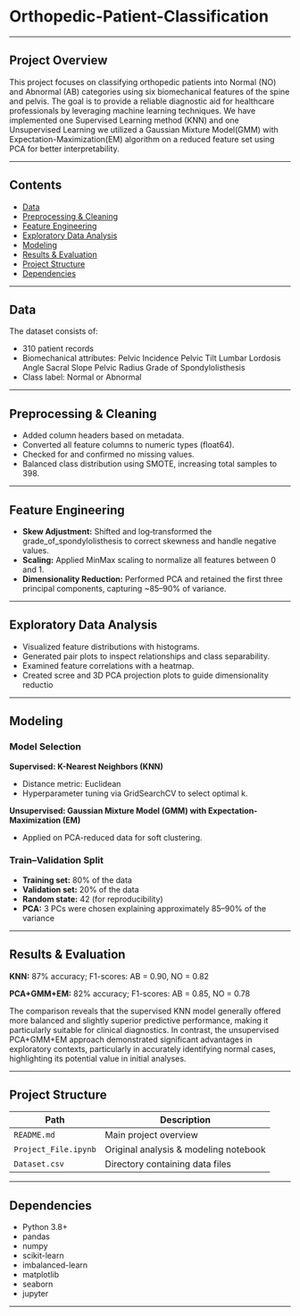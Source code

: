 # Orthopedic-Patient-Classification

---

## Project Overview

This project focuses on classifying orthopedic patients into Normal (NO) and Abnormal (AB) categories using six biomechanical features of the spine and pelvis. The goal is to provide a reliable diagnostic aid for healthcare professionals by leveraging machine learning techniques. We have implemented one Supervised Learning method (KNN) and one Unsupervised Learning we utilized a Gaussian Mixture Model(GMM) with Expectation-Maximization(EM) algorithm on a reduced feature set using PCA for better interpretability.

---

## Contents

- [Data](#data)  
- [Preprocessing & Cleaning](#preprocessing--cleaning)  
- [Feature Engineering](#feature-engineering)  
- [Exploratory Data Analysis](#exploratory-data-analysis)  
- [Modeling](#modeling)  
- [Results & Evaluation](#results--evaluation)  
- [Project Structure](#project-structure)  
- [Dependencies](#dependencies)  

---

## Data

The dataset consists of:
- 310 patient records
- Biomechanical attributes:
    Pelvic Incidence
    Pelvic Tilt
    Lumbar Lordosis Angle
    Sacral Slope
    Pelvic Radius
    Grade of Spondylolisthesis
- Class label: Normal or Abnormal

---

## Preprocessing & Cleaning

- Added column headers based on metadata.
- Converted all feature columns to numeric types (float64).
- Checked for and confirmed no missing values.
- Balanced class distribution using SMOTE, increasing total samples to 398.

---

## Feature Engineering

- **Skew Adjustment:** Shifted and log‑transformed the grade_of_spondylolisthesis to correct skewness and handle negative values.
- **Scaling:** Applied MinMax scaling to normalize all features between 0 and 1.
- **Dimensionality Reduction:** Performed PCA and retained the first three principal components, capturing ~85–90% of variance.

---

## Exploratory Data Analysis

- Visualized feature distributions with histograms.
- Generated pair plots to inspect relationships and class separability.
- Examined feature correlations with a heatmap.
- Created scree and 3D PCA projection plots to guide dimensionality reductio
 
 ---

## Modeling

### Model Selection  
**Supervised: K-Nearest Neighbors (KNN)**
- Distance metric: Euclidean
- Hyperparameter tuning via GridSearchCV to select optimal k.

**Unsupervised: Gaussian Mixture Model (GMM) with Expectation-Maximization (EM)**
- Applied on PCA-reduced data for soft clustering.  


### Train–Validation Split  
- **Training set:** 80% of the data  
- **Validation set:** 20% of the data  
- **Random state:** 42 (for reproducibility)
- **PCA:** 3 PCs were chosen explaining approximately 85–90% of the variance

---

## Results & Evaluation

**KNN:** 87% accuracy; F1-scores: AB = 0.90, NO = 0.82

**PCA+GMM+EM:** 82% accuracy; F1-scores: AB = 0.85, NO = 0.78

The comparison reveals that the supervised KNN model generally offered more balanced and slightly superior predictive performance, making it particularly suitable for clinical diagnostics. In contrast, the unsupervised PCA+GMM+EM approach demonstrated significant advantages in exploratory contexts, particularly in accurately identifying normal cases, highlighting its potential value in initial analyses.

---

## Project Structure

| Path                                  | Description                                  |
|---------------------------------------|----------------------------------------------|
| `README.md`                           | Main project overview                        |
| `Project_File.ipynb`                  | Original analysis & modeling notebook        |
| `Dataset.csv`                        | Directory containing data files              |



---

## Dependencies
- Python 3.8+
- pandas
- numpy
- scikit-learn
- imbalanced-learn
- matplotlib
- seaborn
- jupyter

---


